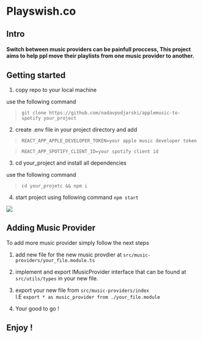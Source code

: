 # Playswish.co

## Intro

#### Switch between music providers can be painfull proccess, This project aims to help ppl move their playlists from one music provider to another.

## Getting started

1. copy repo to your local machine

use the following command <br/>

> `git clone https://github.com/nadavpodjarski/applemusic-to-spotify your_project`

2. create .env file in your project directory and add <br/>

> `REACT_APP_APPLE_DEVELOPER_TOKEN=your apple music developer token` <br/>

> `REACT_APP_SPOTIFY_CLIENT_ID=your spotify client id`

3. cd your_project and install all dependencies

use the following command

> `cd your_projetc && npm i`

4. start project using following command `npm start`

[![](http://img.youtube.com/vi/bruZE_iZXW8/0.jpg)](http://www.youtube.com/watch?v=bruZE_iZXW8)

## Adding Music Provider

To add more music provider simply follow the next steps

1. add new file for the new music provdier at
   `src/music-providers/your_file.module.ts`

2. implement and export IMusicProvider interface that can be found at `src/utils/types` in your new file.

3. export your new file from `src/music-providers/index` <br/> I.E `export * as music_provider from ./your_file.module`

4. Your good to go !

## Enjoy !
